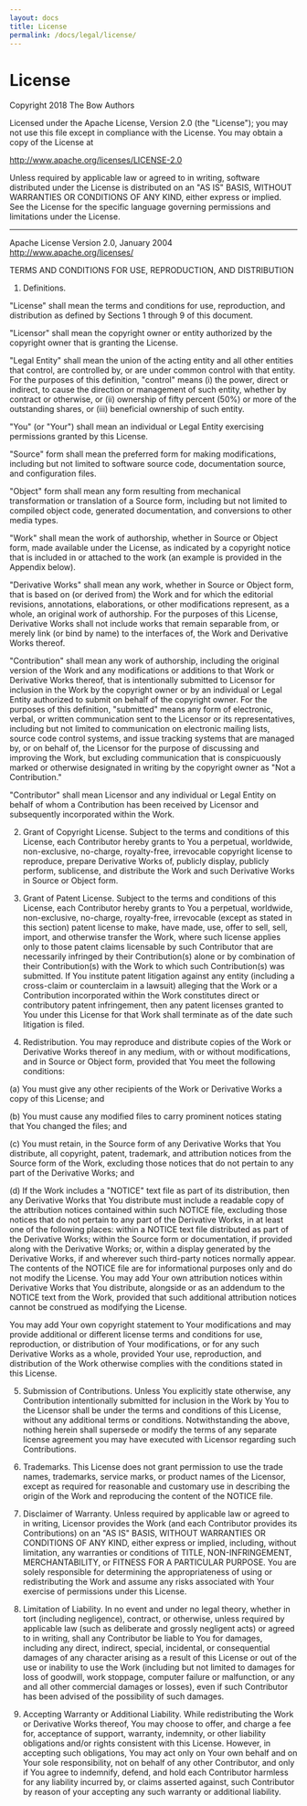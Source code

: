 ```yaml
---
layout: docs
title: License
permalink: /docs/legal/license/
---
```


# License
 
 Copyright 2018 The Bow Authors
 
 Licensed under the Apache License, Version 2.0 (the "License");
 you may not use this file except in compliance with the License.
 You may obtain a copy of the License at
 
 http://www.apache.org/licenses/LICENSE-2.0
 
 Unless required by applicable law or agreed to in writing, software
 distributed under the License is distributed on an "AS IS" BASIS,
 WITHOUT WARRANTIES OR CONDITIONS OF ANY KIND, either express or implied.
 See the License for the specific language governing permissions and
 limitations under the License.
 
 ------------------------------------------------------------------------
 
 Apache License
 Version 2.0, January 2004
 http://www.apache.org/licenses/
 
 TERMS AND CONDITIONS FOR USE, REPRODUCTION, AND DISTRIBUTION
 
 1. Definitions.
 
 "License" shall mean the terms and conditions for use, reproduction,
 and distribution as defined by Sections 1 through 9 of this document.
 
 "Licensor" shall mean the copyright owner or entity authorized by
 the copyright owner that is granting the License.
 
 "Legal Entity" shall mean the union of the acting entity and all
 other entities that control, are controlled by, or are under common
 control with that entity. For the purposes of this definition,
 "control" means (i) the power, direct or indirect, to cause the
 direction or management of such entity, whether by contract or
 otherwise, or (ii) ownership of fifty percent (50%) or more of the
 outstanding shares, or (iii) beneficial ownership of such entity.
 
 "You" (or "Your") shall mean an individual or Legal Entity
 exercising permissions granted by this License.
 
 "Source" form shall mean the preferred form for making modifications,
 including but not limited to software source code, documentation
 source, and configuration files.
 
 "Object" form shall mean any form resulting from mechanical
 transformation or translation of a Source form, including but
 not limited to compiled object code, generated documentation,
 and conversions to other media types.
 
 "Work" shall mean the work of authorship, whether in Source or
 Object form, made available under the License, as indicated by a
 copyright notice that is included in or attached to the work
 (an example is provided in the Appendix below).
 
 "Derivative Works" shall mean any work, whether in Source or Object
 form, that is based on (or derived from) the Work and for which the
 editorial revisions, annotations, elaborations, or other modifications
 represent, as a whole, an original work of authorship. For the purposes
 of this License, Derivative Works shall not include works that remain
 separable from, or merely link (or bind by name) to the interfaces of,
 the Work and Derivative Works thereof.
 
 "Contribution" shall mean any work of authorship, including
 the original version of the Work and any modifications or additions
 to that Work or Derivative Works thereof, that is intentionally
 submitted to Licensor for inclusion in the Work by the copyright owner
 or by an individual or Legal Entity authorized to submit on behalf of
 the copyright owner. For the purposes of this definition, "submitted"
 means any form of electronic, verbal, or written communication sent
 to the Licensor or its representatives, including but not limited to
 communication on electronic mailing lists, source code control systems,
 and issue tracking systems that are managed by, or on behalf of, the
 Licensor for the purpose of discussing and improving the Work, but
 excluding communication that is conspicuously marked or otherwise
 designated in writing by the copyright owner as "Not a Contribution."
 
 "Contributor" shall mean Licensor and any individual or Legal Entity
 on behalf of whom a Contribution has been received by Licensor and
 subsequently incorporated within the Work.
 
 2. Grant of Copyright License. Subject to the terms and conditions of
 this License, each Contributor hereby grants to You a perpetual,
 worldwide, non-exclusive, no-charge, royalty-free, irrevocable
 copyright license to reproduce, prepare Derivative Works of,
 publicly display, publicly perform, sublicense, and distribute the
 Work and such Derivative Works in Source or Object form.
 
 3. Grant of Patent License. Subject to the terms and conditions of
 this License, each Contributor hereby grants to You a perpetual,
 worldwide, non-exclusive, no-charge, royalty-free, irrevocable
 (except as stated in this section) patent license to make, have made,
 use, offer to sell, sell, import, and otherwise transfer the Work,
 where such license applies only to those patent claims licensable
 by such Contributor that are necessarily infringed by their
 Contribution(s) alone or by combination of their Contribution(s)
 with the Work to which such Contribution(s) was submitted. If You
 institute patent litigation against any entity (including a
 cross-claim or counterclaim in a lawsuit) alleging that the Work
 or a Contribution incorporated within the Work constitutes direct
 or contributory patent infringement, then any patent licenses
 granted to You under this License for that Work shall terminate
 as of the date such litigation is filed.
 
 4. Redistribution. You may reproduce and distribute copies of the
 Work or Derivative Works thereof in any medium, with or without
 modifications, and in Source or Object form, provided that You
 meet the following conditions:
 
 (a) You must give any other recipients of the Work or
 Derivative Works a copy of this License; and
 
 (b) You must cause any modified files to carry prominent notices
 stating that You changed the files; and
 
 (c) You must retain, in the Source form of any Derivative Works
 that You distribute, all copyright, patent, trademark, and
 attribution notices from the Source form of the Work,
 excluding those notices that do not pertain to any part of
 the Derivative Works; and
 
 (d) If the Work includes a "NOTICE" text file as part of its
 distribution, then any Derivative Works that You distribute must
 include a readable copy of the attribution notices contained
 within such NOTICE file, excluding those notices that do not
 pertain to any part of the Derivative Works, in at least one
 of the following places: within a NOTICE text file distributed
 as part of the Derivative Works; within the Source form or
 documentation, if provided along with the Derivative Works; or,
 within a display generated by the Derivative Works, if and
 wherever such third-party notices normally appear. The contents
 of the NOTICE file are for informational purposes only and
 do not modify the License. You may add Your own attribution
 notices within Derivative Works that You distribute, alongside
 or as an addendum to the NOTICE text from the Work, provided
 that such additional attribution notices cannot be construed
 as modifying the License.
 
 You may add Your own copyright statement to Your modifications and
 may provide additional or different license terms and conditions
 for use, reproduction, or distribution of Your modifications, or
 for any such Derivative Works as a whole, provided Your use,
 reproduction, and distribution of the Work otherwise complies with
 the conditions stated in this License.
 
 5. Submission of Contributions. Unless You explicitly state otherwise,
 any Contribution intentionally submitted for inclusion in the Work
 by You to the Licensor shall be under the terms and conditions of
 this License, without any additional terms or conditions.
 Notwithstanding the above, nothing herein shall supersede or modify
 the terms of any separate license agreement you may have executed
 with Licensor regarding such Contributions.
 
 6. Trademarks. This License does not grant permission to use the trade
 names, trademarks, service marks, or product names of the Licensor,
 except as required for reasonable and customary use in describing the
 origin of the Work and reproducing the content of the NOTICE file.
 
 7. Disclaimer of Warranty. Unless required by applicable law or
 agreed to in writing, Licensor provides the Work (and each
 Contributor provides its Contributions) on an "AS IS" BASIS,
 WITHOUT WARRANTIES OR CONDITIONS OF ANY KIND, either express or
 implied, including, without limitation, any warranties or conditions
 of TITLE, NON-INFRINGEMENT, MERCHANTABILITY, or FITNESS FOR A
 PARTICULAR PURPOSE. You are solely responsible for determining the
 appropriateness of using or redistributing the Work and assume any
 risks associated with Your exercise of permissions under this License.
 
 8. Limitation of Liability. In no event and under no legal theory,
 whether in tort (including negligence), contract, or otherwise,
 unless required by applicable law (such as deliberate and grossly
 negligent acts) or agreed to in writing, shall any Contributor be
 liable to You for damages, including any direct, indirect, special,
 incidental, or consequential damages of any character arising as a
 result of this License or out of the use or inability to use the
 Work (including but not limited to damages for loss of goodwill,
 work stoppage, computer failure or malfunction, or any and all
 other commercial damages or losses), even if such Contributor
 has been advised of the possibility of such damages.
 
 9. Accepting Warranty or Additional Liability. While redistributing
 the Work or Derivative Works thereof, You may choose to offer,
 and charge a fee for, acceptance of support, warranty, indemnity,
 or other liability obligations and/or rights consistent with this
 License. However, in accepting such obligations, You may act only
 on Your own behalf and on Your sole responsibility, not on behalf
 of any other Contributor, and only if You agree to indemnify,
 defend, and hold each Contributor harmless for any liability
 incurred by, or claims asserted against, such Contributor by reason
 of your accepting any such warranty or additional liability.
